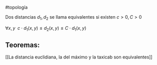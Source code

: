 #topología 

Dos distancias $d_1, d_2$ se llama equivalentes si existen $c > 0, C > 0$

$\forall x, y \;\; c \cdot d_1(x,y) \leq d_2(x,y) \leq C \cdot d_1(x,y)$


## Teoremas:

[[La distancia euclidiana, la del máximo y la taxicab son equivalentes]]